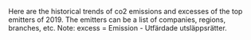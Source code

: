 Here are the historical trends of co2 emissions and excesses of the top emitters of 2019.  The emitters can be a list of companies, regions, branches, etc.
Note: excess =  Emission - Utfärdade utsläppsrätter.
